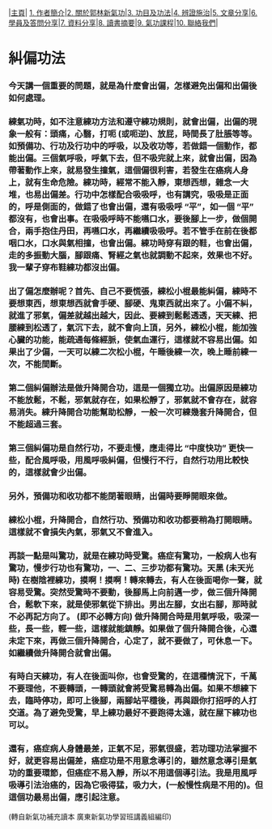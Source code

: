|[主頁](/README.md)| [1. 作者簡介](/a10.md)|[2. 關於郭林新氣功](/a1.md)|[3. 功目及功法](/a2.md)|[4. 辨證施治](/a3.md)|[5. 文章分享](/a5.md)|[6. 學員及答問分享](/a6.md)|[7. 資料分享](/a7.md)|[8. 讀書摘要](/a4.md)|[9. 氣功課程](/郭林新氣功課程.md)|[10. 聯絡我們](/a9.md)|

# 糾偏功法

### 今天講一個重要的問題，就是為什麼會出偏，怎樣避免出偏和出偏後如何處理。

### 練氣功時，如不注意練功方法和遵守練功規則，就會出偏，出偏的現象一般有：頭痛，心翳，打呃 (或呃逆)、放屁，時間長了肚脹等等。如預備功、行功及行功中的呼吸，以及收功等，若做錯一個動作，都能出偏。三個氣呼吸，呼氣下去，但不吸完就上來，就會出偏，因為帶著動作上來，就易發生撞氣，這個偏很利害，若發生在癌病人身上，就有生命危險。練功時，經常不能入靜，東想西想，雜念一大堆，也易出偏差。行功中怎樣配合吸吸呼，也有講究，吸吸是正面的，呼是側面的，做錯了也會出偏，還有吸吸呼 “平”，如一個 “平” 都沒有，也會出事。在吸吸呼時不能嚥口水，要後腳上一步，做個開合，兩手抱住丹田，再嚥口水，再繼續吸吸呼。若不管手在前在後都咽口水，口水與氣相撞，也會出偏。練功時穿有跟的鞋，也會出偏，走的多振動大腦，腳跟痛、腎經之氣也就調動不起來，效果也不好。我一輩子穿布鞋練功都沒出偏。

### 出了偏怎麼辦呢？首先、自己不要慌張，練松小棍最能糾偏，練時不要想東西，想東想西就會手硬、腳硬、鬼東西就出來了。小偏不糾，就進了邪氣，偏差就越出越大，因此、要練到鬆鬆透透，天天練、把腰練到松透了，氣沉下去，就不會向上頂，另外，練松小棍，能加強心臟的功能，能疏通每條經脈，使氣血運行，這樣就不容易出偏。如果出了少偏，一天可以練二次松小棍，午睡後練一次，晚上睡前練一次，不能間斷。

### 第二個糾偏辦法是做升降開合功，這是一個獨立功。出偏原因是練功不能放鬆，不鬆，邪氣就存在，如果松靜了，邪氣就不會存在，就容易消失。練升降開合功能幫助松靜，一般一次可練幾套升降開合，但不能超過三套。

### 第三個糾偏功是自然行功，不要走慢，應走得比 “中度快功” 更快一些，配合風呼吸，用風呼吸糾偏，但慢行不行，自然行功用比較快的，這樣就會少出偏。

### 另外，預備功和收功都不能閉著眼睛，出偏時要睜開眼來做。

### 練松小棍，升降開合，自然行功、預備功和收功都要稍為打開眼睛。這樣就不會損失內氣，邪氣又不會進入。

### 再談一點是叫驚功，就是在練功時受驚。癌症有驚功，一般病人也有驚功，慢步行功也有驚功，一、二、三步功都有驚功。天黑 (未天光時) 在樹陰裡練功，摸啊！摸啊！轉來轉去，有人在後面喝你一聲，就容易受驚。突然受驚時不要動，後腳馬上向前邁一步，做三個升降開合，鬆軟下來，就是使邪氣從下排出。男出左腳，女出右腳，那時就不必再記方向了。 (即不必轉方向) 做升降開合時是用氣呼吸，吸深一些，長一些，輕一些，這樣就能鎮靜。如果做了個升降開合後，心還未定下來，再做三個升降開合，心定了，就不要做了，可休息一下。如繼續做升降開合就會出偏。

### 有時白天練功，有人在後面叫你，也會受驚的，在這種情況下，千萬不要理他，不要轉頭，一轉頭就會將受驚易轉為出偏。如果不想練下去，臨時停功，即可上後腳，兩腳站平穩後，再與跟你打招呼的人打交道。為了避免受驚，早上練功最好不要跑得太遠，就在屋下練功也可以。

### 還有，癌症病人身體最差，正氣不足，邪氣很盛，若功理功法掌握不好，就更容易出偏差，癌症功是不用意念導引的，雖然意念導引是氣功的重要環節，但癌症不易入靜，所以不用這個導引法。我是用風呼吸導引法治癌的，因為它吸得猛，吸力大，(一般慢性病是不用的)。但這個功最易出偏，應引起注意。

(轉自新氣功補充讀本 廣東新氣功學習班講義組編印)
